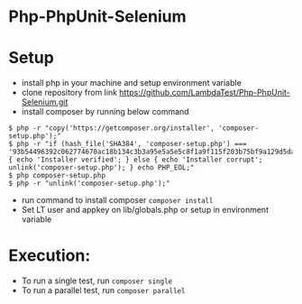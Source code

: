 # Php-PhpUnit-Selenium

# Setup 
* install php in your machine and setup environment variable
* clone repository from link https://github.com/LambdaTest/Php-PhpUnit-Selenium.git
* install composer by running below command

```
$ php -r "copy('https://getcomposer.org/installer', 'composer-setup.php');"
$ php -r "if (hash_file('SHA384', 'composer-setup.php') === '93b54496392c062774670ac18b134c3b3a95e5a5e5c8f1a9f115f203b75bf9a129d5daa8ba6a13e2cc8a1da0806388a8') { echo 'Installer verified'; } else { echo 'Installer corrupt'; unlink('composer-setup.php'); } echo PHP_EOL;"
$ php composer-setup.php
$ php -r "unlink('composer-setup.php');"
```
* run command to install composer ``` composer install ```
* Set LT user and appkey on lib/globals.php or setup in environment variable

# Execution:

* To run a single test, run ``` composer single ```
* To run a parallel test,  run ``` composer parallel ```

